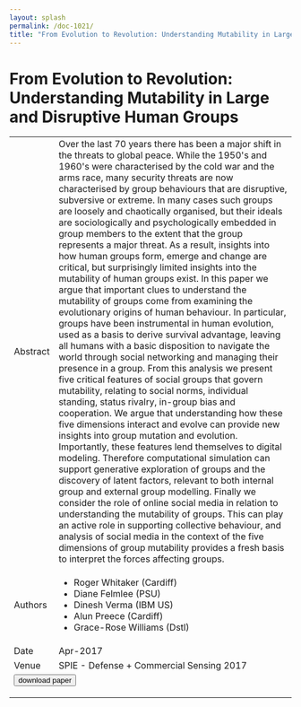 ```yaml
---
layout: splash
permalink: /doc-1021/
title: "From Evolution to Revolution: Understanding Mutability in Large and Disruptive Human Groups"
---
```


# From Evolution to Revolution: Understanding Mutability in Large and Disruptive Human Groups

<table>
    <tbody>
    <tr>
        <td>Abstract</td>
        <td>Over the last 70 years there has been a major shift in the threats to global peace. While the 1950's and 1960's were characterised by the cold war and the arms race, many security threats are now characterised by group behaviours that are disruptive, subversive or extreme. In many cases such groups are loosely and chaotically organised, but their ideals are sociologically and psychologically embedded in group members to the extent that the group represents a major threat. As a result, insights into how human groups form, emerge and change are critical, but surprisingly limited insights into the mutability of human groups exist. In this paper we argue that important clues to understand the mutability of groups come from examining the evolutionary origins of human behaviour. In particular, groups have been instrumental in human evolution, used as a basis to derive survival advantage, leaving all humans with a basic disposition to navigate the world through social networking and managing their presence in a group. From this analysis we present five critical features of social groups that govern mutability, relating to social norms, individual standing, status rivalry, in-group bias and cooperation. We argue that understanding how these five dimensions interact and evolve can provide new insights into group mutation and evolution. Importantly, these features lend themselves to digital modeling. Therefore computational simulation can support generative exploration of groups and the discovery of latent factors, relevant to both internal group and external group modelling. Finally we consider the role of online social media in relation to understanding the mutability of groups. This can play an active role in supporting collective behaviour, and analysis of social media in the context of the five dimensions of group mutability provides a fresh basis to interpret the forces affecting groups.</td>
    </tr>
    <tr>
        <td>Authors</td>
        <td>
            <ul>
                <li>Roger Whitaker (Cardiff)</li>
                <li>Diane Felmlee (PSU)</li>
                <li>Dinesh Verma (IBM US)</li>
                <li>Alun Preece (Cardiff)</li>
                <li>Grace-Rose Williams (Dstl)</li>
            </ul>
        </td>
    </tr>
    <tr>
        <td>Date</td>
        <td>Apr-2017</td>
    </tr>
    <tr>
        <td>Venue</td>
        <td>SPIE - Defense + Commercial Sensing 2017</td>
    </tr>
        <tr>
            <td colspan="2">
                <form method="get" action="https://ibm.box.com/v/doc-1021-paper">
                    <button type="submit">download paper</button>
                </form>
            </td>
        </tr>
    </tbody>
</table>
